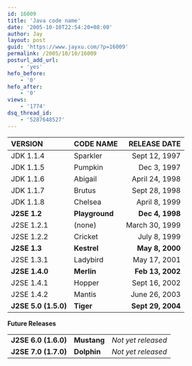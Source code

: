```yaml
---
id: 16009
title: 'Java code name'
date: '2005-10-10T22:54:20+08:00'
author: Jay
layout: post
guid: 'https://www.jayxu.com/?p=16009'
permalink: /2005/10/10/16009
posturl_add_url:
    - 'yes'
hefo_before:
    - '0'
hefo_after:
    - '0'
views:
    - '1774'
dsq_thread_id:
    - '5287648527'
---
```


<table>
<thead>
<tr>
<th align="left">VERSION</th>
<th align="left">CODE NAME</th>
<th align="middle">  RELEASE DATE</th>
</tr>
</thead>
<tbody>
<tr>
<td>JDK 1.1.4</td>
<td>Sparkler</td>
<td align="right">Sept 12, 1997</td>
</tr>
<tr>
<td>JDK 1.1.5</td>
<td>Pumpkin</td>
<td align="right">Dec 3, 1997</td>
</tr>
<tr>
<td>JDK 1.1.6</td>
<td>Abigail</td>
<td align="right">April 24, 1998</td>
</tr>
<tr>
<td>JDK 1.1.7</td>
<td>Brutus</td>
<td align="right">Sept 28, 1998</td>
</tr>
<tr>
<td>JDK 1.1.8</td>
<td>Chelsea</td>
<td align="right">April 8, 1999</td>
</tr>
<tr>
<td><b>J2SE 1.2</b></td>
<td><b>Playground</b></td>
<td align="right"><b>Dec 4, 1998</b></td>
</tr>
<tr>
<td>J2SE 1.2.1</td>
<td>(none)</td>
<td align="right">March 30, 1999</td>
</tr>
<tr>
<td>J2SE 1.2.2</td>
<td>Cricket</td>
<td align="right">July 8, 1999</td>
</tr>
<tr>
<td><b>J2SE 1.3</b></td>
<td><b>Kestrel</b></td>
<td align="right"><b>May 8, 2000</b></td>
</tr>
<tr>
<td>J2SE 1.3.1</td>
<td>Ladybird</td>
<td align="right">May 17, 2001</td>
</tr>
<tr>
<td><b>J2SE 1.4.0</b></td>
<td><b>Merlin</b></td>
<td align="right"><b>Feb 13, 2002</b></td>
</tr>
<tr>
<td>J2SE 1.4.1</td>
<td>Hopper</td>
<td align="right">Sept 16, 2002</td>
</tr>
<tr>
<td>J2SE 1.4.2</td>
<td>Mantis</td>
<td align="right">June 26, 2003</td>
</tr>
<tr>
<td><b>J2SE 5.0 (1.5.0)</b></td>
<td><b>Tiger</b></td>
<td align="right"><b>Sept 29, 2004</b></td>
</tr>
</tbody>
</table>
<b>Future Releases</b>
<table>
<tbody>
<tr>
<td><b>J2SE 6.0 (1.6.0)</b></td>
<td><b>Mustang</b></td>
<td align="right"><i>Not yet released</i></td>
</tr>
<tr>
<td><b>J2SE 7.0 (1.7.0)</b></td>
<td><b>Dolphin</b></td>
<td align="right"><i>Not yet released</i></td>
</tr>
</tbody>
</table>